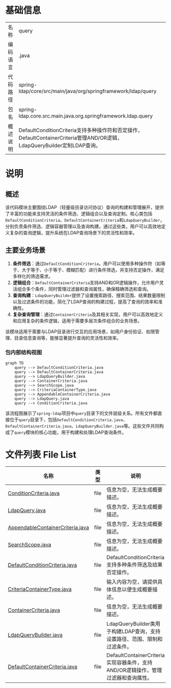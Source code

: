 # 基础信息

|      |      |
|------|------|
| 名称 | query |
| 编码语言 | .java |
| 代码路径 | spring-ldap/core/src/main/java/org/springframework/ldap/query |
| 包名 | spring-ldap.core.src.main.java.org.springframework.ldap.query |
| 概述说明 | DefaultConditionCriteria支持多种操作符和否定操作，DefaultContainerCriteria管理AND/OR逻辑，LdapQueryBuilder定制LDAP查询。 |

# 说明

## 概述
该代码模块主要围绕LDAP（轻量级目录访问协议）查询的构建和管理展开，提供了丰富的功能来支持灵活的条件筛选、逻辑组合以及查询定制。核心类包括`DefaultConditionCriteria`、`DefaultContainerCriteria`和`LdapQueryBuilder`，分别负责条件筛选、逻辑容器管理以及查询构建。通过这些类，用户可以高效地定义复杂的查询逻辑，提升系统在LDAP查询场景下的灵活性和效率。

## 主要业务场景
1. **条件筛选**：通过`DefaultConditionCriteria`，用户可以使用多种操作符（如等于、大于等于、小于等于、模糊匹配）进行条件筛选，并支持否定操作，满足多样化的筛选需求。
2. **逻辑组合**：`DefaultContainerCriteria`支持AND和OR逻辑操作，允许用户灵活组合多个条件，同时管理过滤器和查询属性，确保精确筛选和查询。
3. **查询构建**：`LdapQueryBuilder`提供了设置搜索路径、搜索范围、结果数量限制以及过滤条件的功能，简化了LDAP查询的构建过程，提高了查询的效率和准确性。
4. **复杂查询管理**：通过`ContainerCriteria`及其相关实现，用户可以高效地定义和应用复杂的条件逻辑，适用于需要多层次条件组合的业务场景。

该模块适用于需要与LDAP目录进行交互的应用场景，如用户身份验证、权限管理、目录信息查询等，能够显著提升查询的灵活性和效率。


### 包内部结构视图

```mermaid
graph TD
    query --> DefaultConditionCriteria.java
    query --> DefaultContainerCriteria.java
    query --> LdapQueryBuilder.java
    query --> ContainerCriteria.java
    query --> SearchScope.java
    query --> CriteriaContainerType.java
    query --> AppendableContainerCriteria.java
    query --> LdapQuery.java
    query --> ConditionCriteria.java
```

该流程图展示了`spring-ldap`项目中`query`目录下的文件层级关系。所有文件都直接位于`query`目录下，包括`DefaultConditionCriteria.java`、`DefaultContainerCriteria.java`、`LdapQueryBuilder.java`等。这些文件共同构成了`query`模块的核心功能，用于构建和处理LDAP查询条件。

# 文件列表 File List

| 名称   | 类型  | 说明 |
|-------|------|-------------|
| [ConditionCriteria.java](ConditionCriteria.md) | file | 信息为空，无法生成概要描述。 |
| [LdapQuery.java](LdapQuery.md) | file | 信息为空，无法生成概要描述。 |
| [AppendableContainerCriteria.java](AppendableContainerCriteria.md) | file | 信息为空，无法生成概要描述。 |
| [SearchScope.java](SearchScope.md) | file | 信息为空，无法生成概要描述。 |
| [DefaultConditionCriteria.java](DefaultConditionCriteria.md) | file | DefaultConditionCriteria支持多种条件筛选及结果否定操作。 |
| [CriteriaContainerType.java](CriteriaContainerType.md) | file | 输入内容为空，请提供具体信息以便生成概要描述。 |
| [ContainerCriteria.java](ContainerCriteria.md) | file | 信息为空，无法生成概要描述。 |
| [LdapQueryBuilder.java](LdapQueryBuilder.md) | file | LdapQueryBuilder类用于构建LDAP查询，支持设置路径、范围、限制和过滤条件。 |
| [DefaultContainerCriteria.java](DefaultContainerCriteria.md) | file | DefaultContainerCriteria实现容器条件，支持AND/OR逻辑操作，管理过滤器和查询属性。 |


